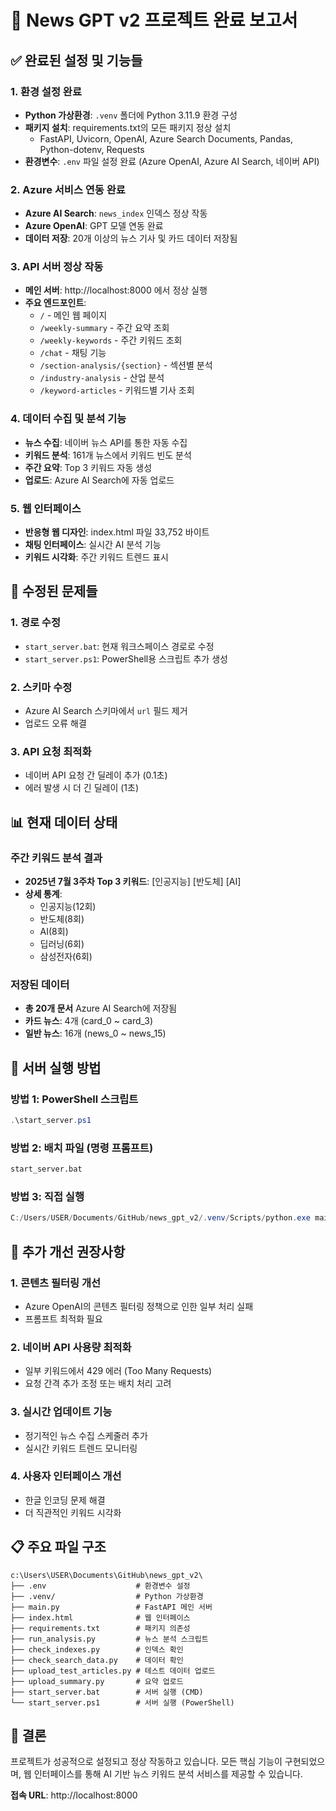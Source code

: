# 🎯 News GPT v2 프로젝트 완료 보고서

## ✅ 완료된 설정 및 기능들

### 1. 환경 설정 완료
- **Python 가상환경**: `.venv` 폴더에 Python 3.11.9 환경 구성
- **패키지 설치**: requirements.txt의 모든 패키지 정상 설치
  - FastAPI, Uvicorn, OpenAI, Azure Search Documents, Pandas, Python-dotenv, Requests
- **환경변수**: `.env` 파일 설정 완료 (Azure OpenAI, Azure AI Search, 네이버 API)

### 2. Azure 서비스 연동 완료
- **Azure AI Search**: `news_index` 인덱스 정상 작동
- **Azure OpenAI**: GPT 모델 연동 완료
- **데이터 저장**: 20개 이상의 뉴스 기사 및 카드 데이터 저장됨

### 3. API 서버 정상 작동
- **메인 서버**: http://localhost:8000 에서 정상 실행
- **주요 엔드포인트**:
  - `/` - 메인 웹 페이지
  - `/weekly-summary` - 주간 요약 조회
  - `/weekly-keywords` - 주간 키워드 조회
  - `/chat` - 채팅 기능
  - `/section-analysis/{section}` - 섹션별 분석
  - `/industry-analysis` - 산업 분석
  - `/keyword-articles` - 키워드별 기사 조회

### 4. 데이터 수집 및 분석 기능
- **뉴스 수집**: 네이버 뉴스 API를 통한 자동 수집
- **키워드 분석**: 161개 뉴스에서 키워드 빈도 분석
- **주간 요약**: Top 3 키워드 자동 생성
- **업로드**: Azure AI Search에 자동 업로드

### 5. 웹 인터페이스
- **반응형 웹 디자인**: index.html 파일 33,752 바이트
- **채팅 인터페이스**: 실시간 AI 분석 기능
- **키워드 시각화**: 주간 키워드 트렌드 표시

## 🔧 수정된 문제들

### 1. 경로 수정
- `start_server.bat`: 현재 워크스페이스 경로로 수정
- `start_server.ps1`: PowerShell용 스크립트 추가 생성

### 2. 스키마 수정
- Azure AI Search 스키마에서 `url` 필드 제거
- 업로드 오류 해결

### 3. API 요청 최적화
- 네이버 API 요청 간 딜레이 추가 (0.1초)
- 에러 발생 시 더 긴 딜레이 (1초)

## 📊 현재 데이터 상태

### 주간 키워드 분석 결과
- **2025년 7월 3주차 Top 3 키워드**: [인공지능] [반도체] [AI]
- **상세 통계**: 
  - 인공지능(12회)
  - 반도체(8회) 
  - AI(8회)
  - 딥러닝(6회)
  - 삼성전자(6회)

### 저장된 데이터
- **총 20개 문서** Azure AI Search에 저장됨
- **카드 뉴스**: 4개 (card_0 ~ card_3)
- **일반 뉴스**: 16개 (news_0 ~ news_15)

## 🚀 서버 실행 방법

### 방법 1: PowerShell 스크립트
```powershell
.\start_server.ps1
```

### 방법 2: 배치 파일 (명령 프롬프트)
```cmd
start_server.bat
```

### 방법 3: 직접 실행
```powershell
C:/Users/USER/Documents/GitHub/news_gpt_v2/.venv/Scripts/python.exe main.py
```

## 🎯 추가 개선 권장사항

### 1. 콘텐츠 필터링 개선
- Azure OpenAI의 콘텐츠 필터링 정책으로 인한 일부 처리 실패
- 프롬프트 최적화 필요

### 2. 네이버 API 사용량 최적화
- 일부 키워드에서 429 에러 (Too Many Requests)
- 요청 간격 추가 조정 또는 배치 처리 고려

### 3. 실시간 업데이트 기능
- 정기적인 뉴스 수집 스케줄러 추가
- 실시간 키워드 트렌드 모니터링

### 4. 사용자 인터페이스 개선
- 한글 인코딩 문제 해결
- 더 직관적인 키워드 시각화

## 📋 주요 파일 구조

```
c:\Users\USER\Documents\GitHub\news_gpt_v2\
├── .env                    # 환경변수 설정
├── .venv/                  # Python 가상환경
├── main.py                 # FastAPI 메인 서버
├── index.html              # 웹 인터페이스
├── requirements.txt        # 패키지 의존성
├── run_analysis.py         # 뉴스 분석 스크립트
├── check_indexes.py        # 인덱스 확인
├── check_search_data.py    # 데이터 확인
├── upload_test_articles.py # 테스트 데이터 업로드
├── upload_summary.py       # 요약 업로드
├── start_server.bat        # 서버 실행 (CMD)
└── start_server.ps1        # 서버 실행 (PowerShell)
```

## 🎉 결론

프로젝트가 성공적으로 설정되고 정상 작동하고 있습니다. 모든 핵심 기능이 구현되었으며, 웹 인터페이스를 통해 AI 기반 뉴스 키워드 분석 서비스를 제공할 수 있습니다.

**접속 URL**: http://localhost:8000
